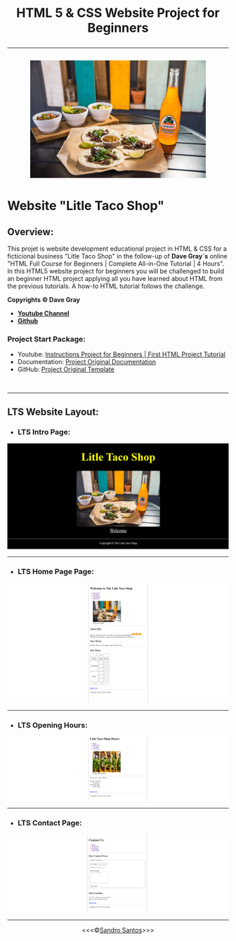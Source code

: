<h1 align="center">HTML 5 & CSS Website Project for Beginners
<hr>

![LTS](/docs/project_lts/img/tacos_and_drink_400x267.png)

# **Website "Litle Taco Shop"**

## **Overview:**
This projet is website development educational project in HTML & CSS for a ficticional business "Litle Taco Shop" in the follow-up of **Dave Gray´s** online "HTML Full Course for Beginners | Complete All-in-One Tutorial | 4 Hours".
<br>
In this HTML5 website project for beginners you will be challenged to build an beginner HTML project applying all you have learned about HTML from the previous tutorials. A how-to HTML tutorial follows the challenge.

**Copyrights &copy; Dave Gray** 
* <a href="https://www.youtube.com/@DaveGrayTeachesCode">**Youtube Channel**</a>
* <a href="https://github.com/gitdagray">**Github**</a>


### Project Start Package:
* Youtube: <a href="https://www.youtube.com/watch?v=T5PD8ofhiug&list=PL0Zuz27SZ-6OlAwitnFUubtE93DO-l0vu&index=10&t=6s">Instructions Project for Beginners | First HTML Project Tutorial</a> 
* Documentation: [Project Original Documentation](/docs/project_lts/original-readme.md)
* GitHub: <a href="https://github.com/gitdagray">Project Original Template</a>

<br>
<hr>

## **LTS Website Layout:**

* ### LTS Intro Page:
![Intro](/docs/project_lts/img/01_LTS_INTRO.PNG)

<hr>

* ### LTS Home Page Page:
![Home Page](/docs/project_lts/img/02_LTS_INDEX.PNG)

<hr>

* ### LTS Opening Hours:
![Hours](/docs/project_lts/img/03_LTS_HOURS.PNG)

<hr>

* ### LTS Contact Page:

![Contact](/docs/project_lts/img/04_LTS_CONTACT.PNG)

<hr>

<p align="center">&lt;&lt;&lt;&copy;<a href="https://github.com/sandroffdsantos">Sandro Santos</a>&gt;&gt;&gt;</p>